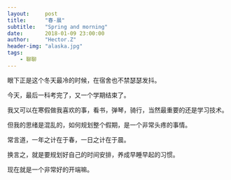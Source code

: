 ```yaml
---
layout:     post
title:      "春-晨"
subtitle:   "Spring and morning"
date:       2018-01-09 23:00:00
author:     "Hector.Z"
header-img: "alaska.jpg"
tags:
    - 聊聊
---
```



眼下正是这个冬天最冷的时候，在宿舍也不禁瑟瑟发抖。

今天，最后一科考完了，又一个学期结束了。

我又可以在寒假做我喜欢的事，看书，弹琴，骑行，当然最重要的还是学习技术。

但我的思绪是混乱的，如何规划整个假期，是一个非常头疼的事情。

常言道，一年之计在于春，一日之计在于晨。

换言之，就是要规划好自己的时间安排，养成早睡早起的习惯。

现在就是一个非常好的开端嘛。